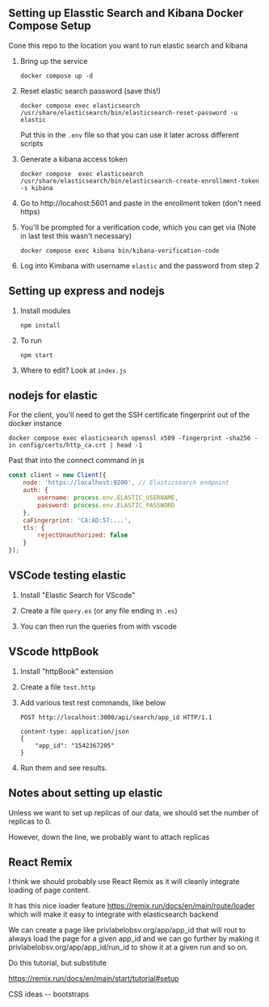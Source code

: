 ## Setting up Elasstic Search and Kibana Docker Compose Setup

Cone this repo to the location you want to run elastic search and kibana

1. Bring up the service

   ```
   docker compose up -d
   ```

2. Reset elastic search password (save this!)

   ```
   docker compose exec elasticsearch /usr/share/elasticsearch/bin/elasticsearch-reset-password -u elastic
   ```

   Put this in the `.env` file so that you can use it later across different scripts

3. Generate a kibana access token 

   ```
   docker compose  exec elasticsearch /usr/share/elasticsearch/bin/elasticsearch-create-enrollment-token -s kibana
   ```
   
4. Go to http://locahost:5601 and paste in the enrollment token (don't need https)

5. You'll be prompted for a verification code, which you can get via (Note in last test this wasn't necessary)


   ```
   docker compose exec kibana bin/kibana-verification-code
   ```

6. Log into Kimbana with username `elastic` and the password from step 2

## Setting up express and nodejs

1. Install modules

    ```
    npm install
    ```

2. To run

    ```
    npm start
    ```

3. Where to edit? Look at `index.js`


## nodejs for elastic

For the client, you'll need to get the SSH certificate fingerprint out of the docker instance

```
docker compose exec elasticsearch openssl x509 -fingerprint -sha256 -in config/certs/http_ca.crt | head -1
```

Past that into the connect command in js

```js
const client = new Client({
    node: 'https://localhost:9200', // Elasticsearch endpoint
    auth: {
        username: process.env.ELASTIC_USERNAME,
        password: process.env.ELASTIC_PASSWORD
    },
    caFingerprint: 'CA:AD:57:...',
    tls: {    
        rejectUnauthorized: false
    }
});
```

## VSCode testing elastic

1. Install "Elastic Search for VScode"

2. Create a file `query.es` (or any file ending in `.es`) 

3. You can then run the queries from with vscode

## VScode httpBook

1. Install "httpBook" extension

2. Create a file `test.http` 

3. Add various test rest commands, like below

    ```
    POST http://localhost:3000/api/search/app_id HTTP/1.1

    content-type: application/json
    {
        "app_id": "1542367205"    
    }
    ```

4. Run them and see results. 

## Notes about setting up elastic

Unless we want to set up replicas of our data, we should set the number of replicas to 0.

However, down the line, we probably want to attach replicas

## React Remix

I think we should probably use React Remix as it will cleanly integrate loading of page content.

It has this nice loader feature https://remix.run/docs/en/main/route/loader which will make it easy to integrate with elasticsearch backend

We can create a page like privlabelobsv.org/app/app_id that will rout to always load the page for a given app_id and we can go further by making it privlabelobsv.org/app/app_id/run_id to show it at a given run and so on.


Do this tutorial, but substitute

https://remix.run/docs/en/main/start/tutorial#setup

CSS ideas -- bootstraps 